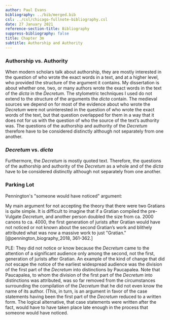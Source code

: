 ```yaml
---
author: Paul Evans
bibliography: ../bib/merged.bib
csl: ../csl/chicago-fullnote-bibliography.csl
date: 27 January 2021
reference-section-title: Bibliography
suppress-bibliography: false
title: Chapter 3m
subtitle: Authorship and Authority
---
```

### Authorship vs. Authority

When modern scholars talk about authorship, they are mostly interested
in the question of who wrote the exact words in a text, and at a
higher level, who provided the structure of the argument it contains.
My dissertation is about whether one, two, or many authors wrote
the exact words in the text of the *dicta* in the *Decretum*. The
stylometric techniques I used do not extend to the structure of the
arguments the *dicta* contain. The medieval sources we depend on for
most of the evidence about who wrote the *Decretum* were not uninterested
in the question of who wrote the exact words of the text, but that
question overlapped for them in a way that it does not for us with
the question of who the source of the text’s authority was. The
questions of the authorship and authority of the *Decretum* therefore
have to be considered distinctly although not separately from one
another.

### *Decretum* vs. *dicta*

Furthermore, the *Decretum* is mostly quoted text. Therefore, the
questions of the authorship and authority of the *Decretum* as a whole
and of the *dicta* have to be considered distinctly although not
separately from one another.

### Parking Lot

Pennington's "someone would have noticed" argument:

My main argument for not accepting the theory that there were two
Gratians is quite simple. It is difficult to imagine that if a
Gratian compiled the pre-Vulgate *Decretum*, and another person
doubled the size from ca. 2000 canons to ca. 4000, the first
generation of jurists after Gratian would have not noticed or not
known about the second Gratian’s work and blithely attributed what
was now a massive work to just "Gratian."[@pennington_biography_2018,
361-362.]

PLE: They did not notice or know because the *Decretum* came to the
attention of a significant audience only among the second, not the
first, generation of jurists after Gratian. An example of the kind
of change that did *not* escape the notice of the earliest widespread
audience was the division of the first part of the *Decretum* into
distinctions by Paucapalea. Note that Paucapalea, to whom the
division of the first part of the *Decretum* into distinctions was
attributed, was so far removed from the circumstances surrounding
the compilation of the *Decretum* that he did not even know the
name of its author. (This, in turn, is an argument in favor of the
case statements having been the first part of the *Decretum* reduced
to a written form. The logical alternative, that case statements
were written after the fact, would have to have taken place late
enough in the process that someone would have noticed.
